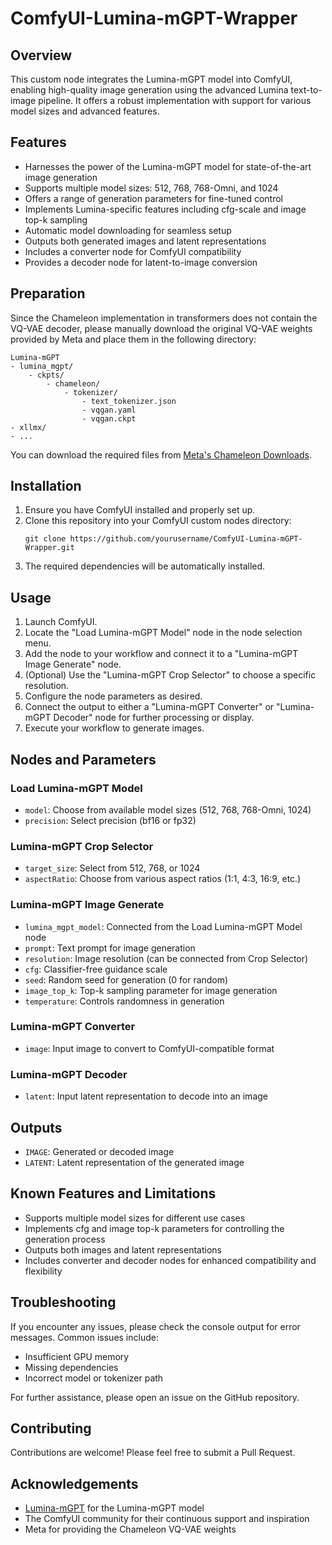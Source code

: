 # ComfyUI-Lumina-mGPT-Wrapper

## Overview
This custom node integrates the Lumina-mGPT model into ComfyUI, enabling high-quality image generation using the advanced Lumina text-to-image pipeline. It offers a robust implementation with support for various model sizes and advanced features.

## Features
- Harnesses the power of the Lumina-mGPT model for state-of-the-art image generation
- Supports multiple model sizes: 512, 768, 768-Omni, and 1024
- Offers a range of generation parameters for fine-tuned control
- Implements Lumina-specific features including cfg-scale and image top-k sampling
- Automatic model downloading for seamless setup
- Outputs both generated images and latent representations
- Includes a converter node for ComfyUI compatibility
- Provides a decoder node for latent-to-image conversion

## Preparation
Since the Chameleon implementation in transformers does not contain the VQ-VAE decoder, please manually download the original VQ-VAE weights provided by Meta and place them in the following directory:

```
Lumina-mGPT
- lumina_mgpt/
    - ckpts/
        - chameleon/
            - tokenizer/
                - text_tokenizer.json
                - vqgan.yaml
                - vqgan.ckpt
- xllmx/
- ...
```

You can download the required files from [Meta's Chameleon Downloads](https://ai.meta.com/resources/models-and-libraries/chameleon-downloads/).

## Installation
1. Ensure you have ComfyUI installed and properly set up.
2. Clone this repository into your ComfyUI custom nodes directory:
   ```
   git clone https://github.com/yourusername/ComfyUI-Lumina-mGPT-Wrapper.git
   ```
3. The required dependencies will be automatically installed.

## Usage
1. Launch ComfyUI.
2. Locate the "Load Lumina-mGPT Model" node in the node selection menu.
3. Add the node to your workflow and connect it to a "Lumina-mGPT Image Generate" node.
4. (Optional) Use the "Lumina-mGPT Crop Selector" to choose a specific resolution.
5. Configure the node parameters as desired.
6. Connect the output to either a "Lumina-mGPT Converter" or "Lumina-mGPT Decoder" node for further processing or display.
7. Execute your workflow to generate images.

## Nodes and Parameters

### Load Lumina-mGPT Model
- `model`: Choose from available model sizes (512, 768, 768-Omni, 1024)
- `precision`: Select precision (bf16 or fp32)

### Lumina-mGPT Crop Selector
- `target_size`: Select from 512, 768, or 1024
- `aspectRatio`: Choose from various aspect ratios (1:1, 4:3, 16:9, etc.)

### Lumina-mGPT Image Generate
- `lumina_mgpt_model`: Connected from the Load Lumina-mGPT Model node
- `prompt`: Text prompt for image generation
- `resolution`: Image resolution (can be connected from Crop Selector)
- `cfg`: Classifier-free guidance scale
- `seed`: Random seed for generation (0 for random)
- `image_top_k`: Top-k sampling parameter for image generation
- `temperature`: Controls randomness in generation

### Lumina-mGPT Converter
- `image`: Input image to convert to ComfyUI-compatible format

### Lumina-mGPT Decoder
- `latent`: Input latent representation to decode into an image

## Outputs
- `IMAGE`: Generated or decoded image
- `LATENT`: Latent representation of the generated image

## Known Features and Limitations
- Supports multiple model sizes for different use cases
- Implements cfg and image top-k parameters for controlling the generation process
- Outputs both images and latent representations
- Includes converter and decoder nodes for enhanced compatibility and flexibility

## Troubleshooting
If you encounter any issues, please check the console output for error messages. Common issues include:
- Insufficient GPU memory
- Missing dependencies
- Incorrect model or tokenizer path

For further assistance, please open an issue on the GitHub repository.

## Contributing
Contributions are welcome! Please feel free to submit a Pull Request.

## Acknowledgements
- [Lumina-mGPT](https://huggingface.co/Alpha-VLLM/Lumina-mGPT-7B-768) for the Lumina-mGPT model
- The ComfyUI community for their continuous support and inspiration
- Meta for providing the Chameleon VQ-VAE weights

